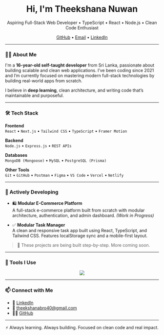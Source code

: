 <h1 align="center">Hi, I'm Theekshana Nuwan</h1>
<p align="center">
  Aspiring Full-Stack Web Developer • TypeScript • React • Node.js • Clean Code Enthusiast
</p>

<div align="center">
  <a href="https://github.com/nuwandev">GitHub</a> • 
  <a href="mailto:theekshanabro40@gmail.com">Email</a> • 
  <a href="https://linkedin.com/in/nuwandev">LinkedIn</a>
</div>

---

### 👨‍💻 About Me

I'm a **16-year-old self-taught developer** from Sri Lanka, passionate about building scalable and clean web applications. I’ve been coding since 2021 and I’m currently focused on mastering modern full-stack technologies by building real-world apps from scratch.

I believe in **deep learning**, clean architecture, and writing code that’s maintainable and purposeful.

---

### 🛠️ Tech Stack

**Frontend**  
`React` • `Next.js` • `Tailwind CSS` • `TypeScript` • `Framer Motion`

**Backend**  
`Node.js` • `Express.js` • `REST APIs`

**Databases**  
`MongoDB (Mongoose)` • `MySQL` • `PostgreSQL (Prisma)`

**Other Tools**  
`Git` • `GitHub` • `Postman` • `Figma` • `VS Code` • `Vercel` • `Netlify`

---

### 🚧 Actively Developing

- 🛍️ **Modular E-Commerce Platform**  
  A full-stack e-commerce platform built from scratch with modular architecture, authentication, and admin dashboard. *(Work in Progress)*

- ✅ **Modular Task Manager**  
  A clean and responsive task app built using React, TypeScript, and Tailwind CSS. Features localStorage sync and a mobile-first layout.

> 🧪 These projects are being built step-by-step. More coming soon.

---

### 🔧 Tools I Use

<div align="center">
  <img src="https://skillicons.dev/icons?i=ts,js,react,nextjs,nodejs,express,mongodb,mysql,postgresql,tailwind,html,css,git,vscode" />
</div>

---

### 📫 Connect with Me

- 💼 [LinkedIn](https://www.linkedin.com/in/nuwandev/)
- 📧 theekshanabro40@gmail.com
- 🧑‍💻 [GitHub](https://github.com/nuwandev)

---

<p align="center">
  ⚡ Always learning. Always building. Focused on clean code and real impact.
</p>
